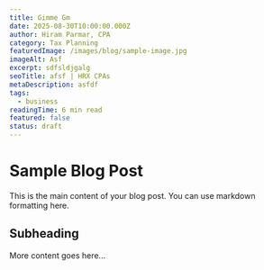 ```yaml
---
title: Gimme Gm
date: 2025-08-30T10:00:00.000Z
author: Hiram Parmar, CPA
category: Tax Planning
featuredImage: /images/blog/sample-image.jpg
imageAlt: Asf
excerpt: sdfsldjgalg
seoTitle: afsf | HRX CPAs
metaDescription: asfdf
tags:
  - business
readingTime: 6 min read
featured: false
status: draft
---
```


# Sample Blog Post

This is the main content of your blog post. You can use markdown formatting here.

## Subheading

More content goes here...
